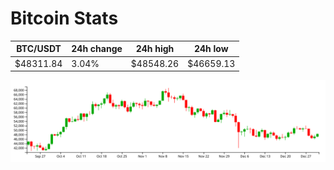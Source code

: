 # Bitcoin Stats

BTC/USDT|24h change|24h high|24h low|
|---|---|---|---|
|$48311.84|3.04%|$48548.26|$46659.13|

<img src="./chart.svg">
